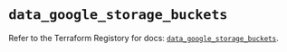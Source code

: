 # `data_google_storage_buckets`

Refer to the Terraform Registory for docs: [`data_google_storage_buckets`](https://registry.terraform.io/providers/hashicorp/google-beta/5.29.0/docs/data-sources/google_storage_buckets).
